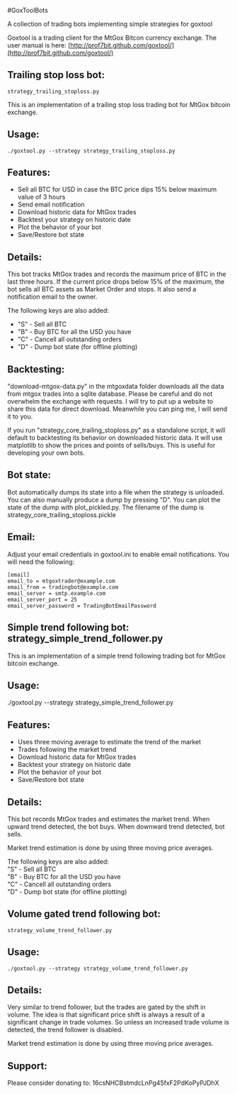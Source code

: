 #GoxToolBots

A collection of trading bots implementing simple strategies for goxtool 

Goxtool is a trading client for the MtGox Bitcon currency exchange. 
The user manual is here:
[http://prof7bit.github.com/goxtool/](http://prof7bit.github.com/goxtool/)


Trailing stop loss bot: 
-------------------------------
    strategy_trailing_stoploss.py

This is an implementation of a trailing stop loss trading bot
for MtGox bitcoin exchange.

Usage:
------
    ./goxtool.py --strategy strategy_trailing_stoploss.py

Features:
---------
* Sell all BTC for USD in case the BTC price dips 15% below maximum value of 3 hours
* Send email notification
* Download historic data for MtGox trades
* Backtest your strategy on historic date
* Plot the behavior of your bot
* Save/Restore bot state

Details:
--------
This bot tracks MtGox trades and records the maximum price of BTC in the last three hours.
If the current price drops below 15% of the maximum, the bot sells all BTC assets 
as Market Order and stops. It also send a notification email to the owner.

The following keys are also added:  
* "S" - Sell all BTC  
* "B" - Buy BTC for all the USD you have  
* "C" - Cancell all outstanding orders  
* "D" - Dump bot state (for offline plotting)  

Backtesting:
------------
"download-mtgox-data.py" in the mtgoxdata folder downloads all the data from mtgox trades
into a sqlite database. Please be careful and do not overwhelm the exchange with requests.
I will try to put up a website to share this data for direct download. Meanwhile you can
ping me, I will send it to you.

If you run "strategy_core_trailing_stoploss.py" as a standalone script, it will default to
backtesting its behavior on downloaded historic data. It will use matplotlib to show the
prices and points of sells/buys. This is useful for developing your own bots.

Bot state:
----------
Bot automatically dumps its state into a file when the strategy is unloaded. You can also
manually produce a dump by pressing "D". You can plot the state of the dump with
plot_pickled.py. The filename of the dump is strategy_core_trailing_stoploss.pickle


Email:
------
Adjust your email credentials in goxtool.ini to enable email notifications.
You will need the following:

    [email]
    email_to = mtgoxtrader@example.com
    email_from = tradingbot@example.com
    email_server = smtp.example.com
    email_server_port = 25
    email_server_password = TradingBotEmailPassword

Simple trend following bot: strategy_simple_trend_follower.py
-------------------------------------------------------------

This is an implementation of a simple trend following trading bot
for MtGox bitcoin exchange.

Usage:
------
./goxtool.py --strategy strategy_simple_trend_follower.py

Features:
---------
* Uses three moving average to estimate the trend of the market
* Trades following the market trend
* Download historic data for MtGox trades
* Backtest your strategy on historic date
* Plot the behavior of your bot
* Save/Restore bot state

Details:
--------
This bot records MtGox trades and estimates the market trend. 
When upward trend detected, the bot buys. When downward trend detected,
bot sells.

Market trend estimation is done by using three moving price averages.

The following keys are also added:  
"S" - Sell all BTC  
"B" - Buy BTC for all the USD you have  
"C" - Cancell all outstanding orders  
"D" - Dump bot state (for offline plotting)  

Volume gated trend following bot: 
---------------------------------
    strategy_volume_trend_follower.py

Usage:
------
    ./goxtool.py --strategy strategy_volume_trend_follower.py

Details:
--------
Very similar to trend follower, but the trades are gated by the shift in
volume. The idea is that significant price shift is always a result of 
a significant change in trade volumes. So unless an increased trade volume
is detected, the trend follower is disabled.

Market trend estimation is done by using three moving price averages.

Support:
--------
Please consider donating to: 16csNHCBstmdcLnPg45fxF2PdKoPyPJDhX

